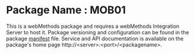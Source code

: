 # Package Name : MOB01
This is a webMethods package and requires a webMethods Integration Server to host it. Package versioning and configuration can be found in the package [manifest](./MOB01/manifest.v3) file. Service and API documentation is available on the package's home page http://&lt;server&gt;:&lt;port&gt;/&lt;packagename>.